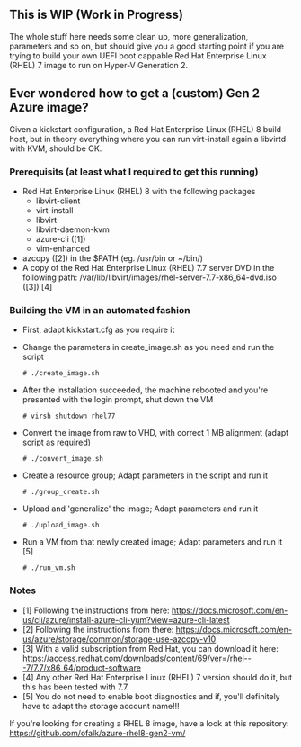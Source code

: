## This is WIP (Work in Progress)

The whole stuff here needs some clean up, more generalization, parameters and so on, but should give you a good starting
point if you are trying to build your own UEFI boot cappable Red Hat Enterprise Linux (RHEL) 7 image to run on
Hyper-V Generation 2.


## Ever wondered how to get a (custom) Gen 2 Azure image?

Given a kickstart configuration, a Red Hat Enterprise Linux (RHEL) 8 build host, but in theory everything
where you can run virt-install again a libvirtd with KVM, should be OK.

### Prerequisits (at least what I required to get this running)

* Red Hat Enterprise Linux (RHEL) 8 with the following packages
  * libvirt-client
  * virt-install
  * libvirt
  * libvirt-daemon-kvm
  * azure-cli ([1])
  * vim-enhanced
* azcopy ([2]) in the $PATH (eg. /usr/bin or ~/bin/)
* A copy of the Red Hat Enterprise Linux (RHEL) 7.7 server DVD in the following path:
  /var/lib/libvirt/images/rhel-server-7.7-x86_64-dvd.iso ([3]) [4]

### Building the VM in an automated fashion
* First, adapt kickstart.cfg as you require it
* Change the parameters in create_image.sh as you need and run the script

      # ./create_image.sh

* After the installation succeeded, the machine rebooted and you're presented with the login prompt, shut down the VM

      # virsh shutdown rhel77

* Convert the image from raw to VHD, with correct 1 MB alignment (adapt script as required)

      # ./convert_image.sh

* Create a resource group; Adapt parameters in the script and run it

      # ./group_create.sh

* Upload and 'generalize' the image; Adapt parameters and run it

      # ./upload_image.sh

* Run a VM from that newly created image; Adapt parameters and run it [5]

      # ./run_vm.sh

### Notes

* [1] Following the instructions from here:
  https://docs.microsoft.com/en-us/cli/azure/install-azure-cli-yum?view=azure-cli-latest
* [2] Following the instructions from there:
  https://docs.microsoft.com/en-us/azure/storage/common/storage-use-azcopy-v10
* [3] With a valid subscription from Red Hat, you can download it here:
  https://access.redhat.com/downloads/content/69/ver=/rhel---7/7.7/x86_64/product-software
* [4] Any other Red Hat Enterprise Linux (RHEL) 7 version should do it, but this has been tested with 7.7.
* [5] You do not need to enable boot diagnostics and if, you'll definitely have to adapt the storage account name!!!

If you're looking for creating a RHEL 8 image, have a look at this repository:
https://github.com/ofalk/azure-rhel8-gen2-vm/
